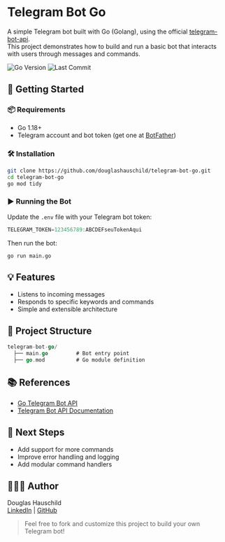 # Telegram Bot Go

A simple Telegram bot built with Go (Golang), using the official [telegram-bot-api](https://github.com/go-telegram-bot-api/telegram-bot-api).  
This project demonstrates how to build and run a basic bot that interacts with users through messages and commands.

![Go Version](https://img.shields.io/badge/go-1.24-blue)
![Last Commit](https://img.shields.io/github/last-commit/douglashauschild/telegram-bot-go)

## 🚀 Getting Started

### 📦 Requirements

- Go 1.18+
- Telegram account and bot token (get one at [BotFather](https://t.me/botfather))

### 🛠️ Installation

```bash
git clone https://github.com/douglashauschild/telegram-bot-go.git
cd telegram-bot-go
go mod tidy
```
### ▶️ Running the Bot
Update the ```.env``` file with your Telegram bot token:
```go
TELEGRAM_TOKEN=123456789:ABCDEFseuTokenAqui
```
Then run the bot:
```bach
go run main.go
```
## 💡 Features
- Listens to incoming messages
- Responds to specific keywords and commands
- Simple and extensible architecture

## 📁 Project Structure
```go
telegram-bot-go/
  ├── main.go         # Bot entry point
  ├── go.mod          # Go module definition
```

## 📚 References
- [Go Telegram Bot API](https://github.com/go-telegram-bot-api/telegram-bot-api)
- [Telegram Bot API Documentation](https://core.telegram.org/bots/api)

## 🧪 Next Steps
- Add support for more commands
- Improve error handling and logging
- Add modular command handlers

## 👨🏻‍💻 Author
Douglas Hauschild  
[LinkedIn](https://www.linkedin.com/in/douglas-hauschild-66449122b/) | [GitHub](https://github.com/douglashauschild)

> Feel free to fork and customize this project to build your own Telegram bot!
